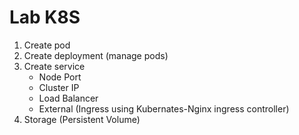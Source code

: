 # Lab K8S
1. Create pod
2. Create deployment (manage pods)
3. Create service
    - Node Port
    - Cluster IP
    - Load Balancer
    - External (Ingress using Kubernates-Nginx ingress controller)
4. Storage (Persistent Volume)